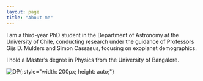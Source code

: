 ```yaml
---
layout: page
title: "About me"
---
```

I am a third-year PhD student in the Department of Astronomy at the University of Chile, conducting research under the guidance of Professors Gijs D. Mulders and Simon Cassasus, focusing on exoplanet demographics.

I hold a Master’s degree in Physics from the University of Bangalore.

![DP](https://github.com/user-attachments/assets/7ab90dac-4c15-4a7c-b330-ff269262117d){:style="width: 200px; height: auto;"}

